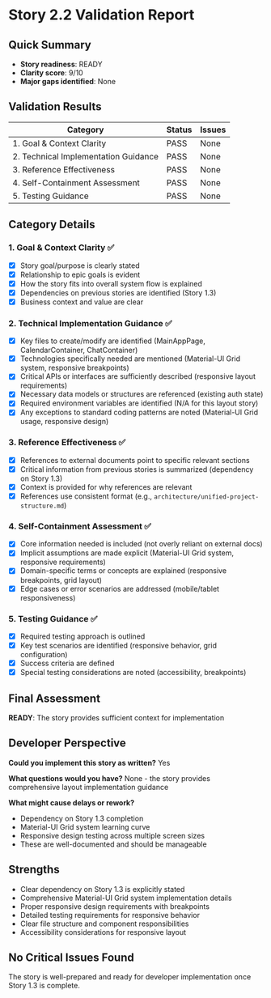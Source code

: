 # Story 2.2 Validation Report

## Quick Summary

- **Story readiness**: READY
- **Clarity score**: 9/10
- **Major gaps identified**: None

## Validation Results

| Category                             | Status | Issues |
| ------------------------------------ | ------ | ------ |
| 1. Goal & Context Clarity            | PASS   | None   |
| 2. Technical Implementation Guidance | PASS   | None   |
| 3. Reference Effectiveness           | PASS   | None   |
| 4. Self-Containment Assessment       | PASS   | None   |
| 5. Testing Guidance                  | PASS   | None   |

## Category Details

### 1. Goal & Context Clarity ✅

- [x] Story goal/purpose is clearly stated
- [x] Relationship to epic goals is evident
- [x] How the story fits into overall system flow is explained
- [x] Dependencies on previous stories are identified (Story 1.3)
- [x] Business context and value are clear

### 2. Technical Implementation Guidance ✅

- [x] Key files to create/modify are identified (MainAppPage, CalendarContainer, ChatContainer)
- [x] Technologies specifically needed are mentioned (Material-UI Grid system, responsive breakpoints)
- [x] Critical APIs or interfaces are sufficiently described (responsive layout requirements)
- [x] Necessary data models or structures are referenced (existing auth state)
- [x] Required environment variables are identified (N/A for this layout story)
- [x] Any exceptions to standard coding patterns are noted (Material-UI Grid usage, responsive design)

### 3. Reference Effectiveness ✅

- [x] References to external documents point to specific relevant sections
- [x] Critical information from previous stories is summarized (dependency on Story 1.3)
- [x] Context is provided for why references are relevant
- [x] References use consistent format (e.g., `architecture/unified-project-structure.md`)

### 4. Self-Containment Assessment ✅

- [x] Core information needed is included (not overly reliant on external docs)
- [x] Implicit assumptions are made explicit (Material-UI Grid system, responsive requirements)
- [x] Domain-specific terms or concepts are explained (responsive breakpoints, grid layout)
- [x] Edge cases or error scenarios are addressed (mobile/tablet responsiveness)

### 5. Testing Guidance ✅

- [x] Required testing approach is outlined
- [x] Key test scenarios are identified (responsive behavior, grid configuration)
- [x] Success criteria are defined
- [x] Special testing considerations are noted (accessibility, breakpoints)

## Final Assessment

**READY**: The story provides sufficient context for implementation

## Developer Perspective

**Could you implement this story as written?** Yes

**What questions would you have?** None - the story provides comprehensive layout implementation guidance

**What might cause delays or rework?**

- Dependency on Story 1.3 completion
- Material-UI Grid system learning curve
- Responsive design testing across multiple screen sizes
- These are well-documented and should be manageable

## Strengths

- Clear dependency on Story 1.3 is explicitly stated
- Comprehensive Material-UI Grid system implementation details
- Proper responsive design requirements with breakpoints
- Detailed testing requirements for responsive behavior
- Clear file structure and component responsibilities
- Accessibility considerations for responsive layout

## No Critical Issues Found

The story is well-prepared and ready for developer implementation once Story 1.3 is complete.
